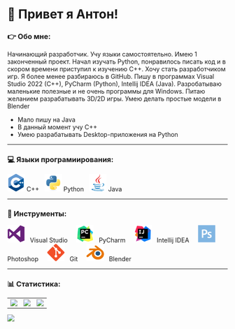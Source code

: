 # 👋 Привет я Антон!

### 👉 Обо мне:

Начинающий разработчик. Учу языки самостоятельно. Имею 1 законченный проект. Начал изучать Python, понравилось писать код и в скором времени приступил к изучению C++. Хочу стать разработчиком игр. Я более менее разбираюсь в GitHub.
Пишу в программах Visual Studio 2022 (C++), PyCharm (Python), Intellij IDEA (Java). Разробатываю маленькие полезные и не очень программы для Windows. Питаю желанием разрабатывать 3D/2D игры. Умею делать простые модели в Blender

- Мало пишу на Java
- В данный момент учу С++
- Умею разрабатывать Desktop-приложения на Python

---

### 💻 Языки програмиирования:

<div>
<img height="40" src="https://raw.githubusercontent.com/devicons/devicon/1119b9f84c0290e0f0b38982099a2bd027a48bf1/icons/cplusplus/cplusplus-original.svg"> C++ &nbsp 
<img height="40" src="https://raw.githubusercontent.com/devicons/devicon/1119b9f84c0290e0f0b38982099a2bd027a48bf1/icons/python/python-original.svg"> Python &nbsp
<img height="40" src="https://raw.githubusercontent.com/devicons/devicon/1119b9f84c0290e0f0b38982099a2bd027a48bf1/icons/java/java-original.svg"> Java &nbsp
	
</div>

---
### 🔧 Инструменты:

<div>
<img height="40" src="https://raw.githubusercontent.com/devicons/devicon/1119b9f84c0290e0f0b38982099a2bd027a48bf1/icons/visualstudio/visualstudio-plain.svg"> &nbsp Visual Studio &nbsp &nbsp
<img height="40" src="https://raw.githubusercontent.com/devicons/devicon/1119b9f84c0290e0f0b38982099a2bd027a48bf1/icons/pycharm/pycharm-original.svg"> &nbsp PyCharm	&nbsp &nbsp
<img height="40" src="https://raw.githubusercontent.com/devicons/devicon/1119b9f84c0290e0f0b38982099a2bd027a48bf1/icons/intellij/intellij-original.svg"> &nbsp Intellij IDEA	&nbsp &nbsp
<img height="40" src="https://raw.githubusercontent.com/devicons/devicon/1119b9f84c0290e0f0b38982099a2bd027a48bf1/icons/photoshop/photoshop-plain.svg"> &nbsp Photoshop	&nbsp &nbsp
<img height="40" src="https://raw.githubusercontent.com/devicons/devicon/1119b9f84c0290e0f0b38982099a2bd027a48bf1/icons/git/git-original.svg"> &nbsp Git &nbsp &nbsp
<img height="40" src="https://raw.githubusercontent.com/devicons/devicon/1119b9f84c0290e0f0b38982099a2bd027a48bf1/icons/blender/blender-original.svg"> &nbsp Blender &nbsp &nbsp
</div>

---

### 📊 Cтатистика:

<table>
  <tr>
    <td>
      <img align="left" src="http://github-profile-summary-cards.vercel.app/api/cards/stats?username=WaysoonProgramms&theme=transparent" >
    </td>
    <td>
      <img align="left" src="http://github-profile-summary-cards.vercel.app/api/cards/profile-details?username=WaysoonProgramms&theme=transparent" >
    </td>
    <td>
      <img align="left" src="http://github-profile-summary-cards.vercel.app/api/cards/productive-time?username=WaysoonProgramms&theme=transparent&utcOffset=+3.00" >
    </td>
  </tr>
</table>

<img height="25" src="https://img.shields.io/github/watchers/WaysoonProgramms/WaysoonProgramms?logo=%D0%9F%D1%80%D0%BE%D1%81%D0%BC%D0%BE%D1%82%D1%80%D0%BE%D0%B2&style=for-the-badge"/>
